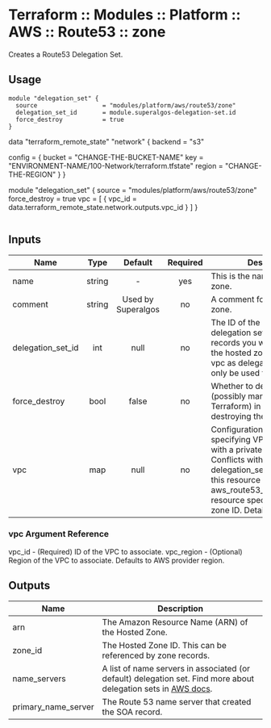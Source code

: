 # Terraform :: Modules :: Platform :: AWS :: Route53 :: zone

Creates a Route53 Delegation Set.

## Usage

```hcl
module "delegation_set" {
  source                  = "modules/platform/aws/route53/zone"
  delegation_set_id       = module.superalgos-delegation-set.id
  force_destroy           = true
}
```
data "terraform_remote_state" "network" {
  backend                 = "s3"

  config = {
    bucket                = "CHANGE-THE-BUCKET-NAME"
    key                   = "ENVIRONMENT-NAME/100-Network/terraform.tfstate"
    region                = "CHANGE-THE-REGION"
  }
}

module "delegation_set" {
  source                  = "modules/platform/aws/route53/zone"
  force_destroy           = true
  vpc                     = [
    {
        vpc_id            = data.terraform_remote_state.network.outputs.vpc_id
    }
  ]
}
```hcl

```

## Inputs

| Name                    | Type   | Default             | Required | Description
|-------------------------|:------:|:-------------------:|:--------:|------------
| name                    | string | -                   | yes      | This is the name of the hosted zone.
| comment                 | string | Used by Superalgos  | no       | A comment for the hosted zone.
| delegation_set_id       | int    | null                | no       | The ID of the reusable delegation set whose NS records you want to assign to the hosted zone. Conflicts with vpc as delegation sets can only be used for public zones.
| force_destroy           | bool   | false               | no       | Whether to destroy all records (possibly managed outside of Terraform) in the zone when destroying the zone.
| vpc                     | map    | null                | no       | Configuration block(s) specifying VPC(s) to associate with a private hosted zone. Conflicts with the delegation_set_id argument in this resource and any aws_route53_zone_association resource specifying the same zone ID. Detailed below.

### vpc Argument Reference
vpc_id - (Required) ID of the VPC to associate.
vpc_region - (Optional) Region of the VPC to associate. Defaults to AWS provider region.


## Outputs

| Name                    | Description
|-------------------------|------------
| arn                     | The Amazon Resource Name (ARN) of the Hosted Zone.
| zone_id                 | The Hosted Zone ID. This can be referenced by zone records.
| name_servers            | A list of name servers in associated (or default) delegation set. Find more about delegation sets in [AWS docs](https://docs.aws.amazon.com/Route53/latest/APIReference/actions-on-reusable-delegation-sets.html).
| primary_name_server     | The Route 53 name server that created the SOA record.
